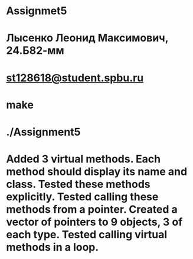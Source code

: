 # Assignmet5
# Лысенко Леонид Максимович, 24.Б82-мм
# st128618@student.spbu.ru
# make
# ./Assignment5
# Added 3 virtual methods. Each method should display its name and class. Tested these methods explicitly. Tested calling these methods from a pointer. Created a vector of pointers to 9 objects, 3 of each type. Tested calling virtual methods in a loop.
